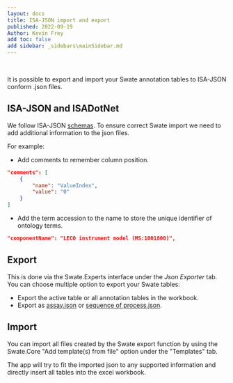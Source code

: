 ```yaml
---
layout: docs
title: ISA-JSON import and export
published: 2022-09-19
Author: Kevin Frey
add toc: false
add sidebar: _sidebars\mainSidebar.md
---
```


<br>

It is possible to export and import your Swate annotation tables to ISA-JSON conform .json files. 

## ISA-JSON and ISADotNet

We follow ISA-JSON [schemas](https://isa-specs.readthedocs.io/en/latest/isajson.html#schemas). To ensure correct Swate import we need to add additional information to the json files. 

For example:

- Add comments to remember column position.
    
```json
"comments": [
    {
        "name": "ValueIndex",
        "value": "0"
    }
]
```
- Add the term accession to the name to store the unique identifier of ontology terms.
```json
"componentName": "LECO instrument model (MS:1001800)",
```

## Export

This is done via the Swate.Experts interface under the *Json Exporter* tab. 
You can choose multiple option to export your Swate tables:
- Export the active table or all annotation tables in the workbook.
- Export as [assay.json](https://isa-specs.readthedocs.io/en/latest/isajson.html#assay-schema-json) or [sequence of process.json](https://isa-specs.readthedocs.io/en/latest/isajson.html#process-schema-json).


## Import

You can import all files created by the Swate export function by using the Swate.Core "Add template(s) from file" option under the "Templates" tab.

The app will try to fit the imported json to any supported information and directly insert all tables into the excel workbook.
